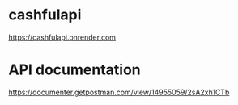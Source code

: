 # cashfulapi
https://cashfulapi.onrender.com
# API documentation
https://documenter.getpostman.com/view/14955059/2sA2xh1CTb